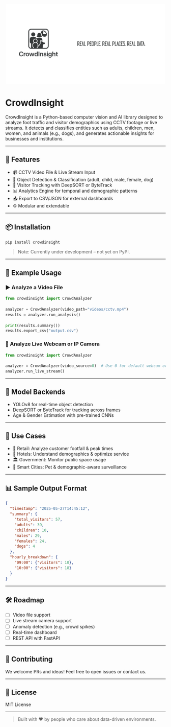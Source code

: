 <p align="center">
  <img src="assets/CrowdInsight.png" alt="CrowdInsight Logo" width="500"/>
</p>

# CrowdInsight

CrowdInsight is a Python-based computer vision and AI library designed to analyze foot traffic and visitor demographics using CCTV footage or live streams. It detects and classifies entities such as adults, children, men, women, and animals (e.g., dogs), and generates actionable insights for businesses and institutions.

---

## 🚀 Features

- 📹 CCTV Video File & Live Stream Input  
- 🧠 Object Detection & Classification (adult, child, male, female, dog)  
- 🔁 Visitor Tracking with DeepSORT or ByteTrack  
- 📊 Analytics Engine for temporal and demographic patterns  
- 📤 Export to CSV/JSON for external dashboards  
- ⚙️ Modular and extendable  

---

## 📦 Installation

```bash
pip install crowdinsight
```

> Note: Currently under development – not yet on PyPI.

---

## 📁 Example Usage

### ▶️ Analyze a Video File

```python
from crowdinsight import CrowdAnalyzer

analyzer = CrowdAnalyzer(video_path="videos/cctv.mp4")
results = analyzer.run_analysis()

print(results.summary())
results.export_csv("output.csv")
```

### 📡 Analyze Live Webcam or IP Camera

```python
from crowdinsight import CrowdAnalyzer

analyzer = CrowdAnalyzer(video_source=0)  # Use 0 for default webcam or 'rtsp://...' for IP cam
analyzer.run_live_stream()
```

---

## 🧠 Model Backends

- YOLOv8 for real-time object detection  
- DeepSORT or ByteTrack for tracking across frames  
- Age & Gender Estimation with pre-trained CNNs  

---

## 💼 Use Cases

- 🏪 Retail: Analyze customer footfall & peak times  
- 🏨 Hotels: Understand demographics & optimize service  
- 🏛️ Government: Monitor public space usage  
- 🐶 Smart Cities: Pet & demographic-aware surveillance  

---

## 📊 Sample Output Format

```json
{
  "timestamp": "2025-05-27T14:45:12",
  "summary": {
    "total_visitors": 57,
    "adults": 39,
    "children": 10,
    "males": 29,
    "females": 24,
    "dogs": 4
  },
  "hourly_breakdown": {
    "09:00": {"visitors": 10},
    "10:00": {"visitors": 18}
  }
}
```

---

## 🛠️ Roadmap

- [ ] Video file support  
- [ ] Live stream camera support  
- [ ] Anomaly detection (e.g., crowd spikes)  
- [ ] Real-time dashboard  
- [ ] REST API with FastAPI  

---

## 🤝 Contributing

We welcome PRs and ideas! Feel free to open issues or contact us.

---

## 📄 License

MIT License

---

> Built with ❤️ by people who care about data-driven environments.
